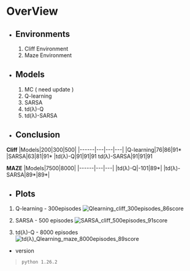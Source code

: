 #  OverView

 - Environments 
	 - 
	 1. Cliff Environment
	 2. Maze Environment 
 - Models 
	 - 

	 1. MC ( need update ) 
	 2. Q-learning
	 3. SARSA
	 4. td(λ)-Q
	 5. td(λ)-SARSA



 - Conclusion 
	 - 
**Cliff**
|Models|200|300|500|
|------|---|---|---|
|Q-learning|76|86|91*
|SARSA|63|81|91*
|td(λ)-Q|91|91|91
td(λ)-SARSA|91|91|91


**MAZE**
|Models|7500|8000|
|------|---|---|
|td(λ)-Q|-101|89*|
|td(λ)-SARSA|89*|89*|

 - Plots 
	 - 
1. Q-learning - 300episodes
![Qlearning_cliff_300episodes_86score](https://github.com/Sigma-Flip/Basic-RL-models--/assets/138303561/3bc88be1-688f-4c09-9a71-b4d590e1061e)
2. SARSA - 500 episodes
![SARSA_cliff_500episodes_91score](https://github.com/Sigma-Flip/Basic-RL-models--/assets/138303561/bef99199-f75b-4be5-b073-8e1a895e4d0f)

3. td(λ)-Q - 8000 episodes
![td(λ)_Qlearning_maze_8000episodes_89score](https://github.com/Sigma-Flip/Basic-RL-models--/assets/138303561/4fa1f7f8-5884-489d-a908-ef3a479b6362)


 - version
	
	

> `python 1.26.2`
